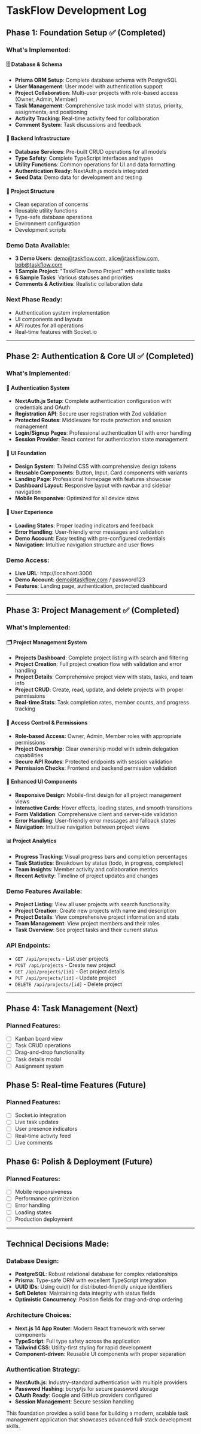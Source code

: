 # TaskFlow Development Log

## Phase 1: Foundation Setup ✅ (Completed)

### What's Implemented:

#### 🗄️ Database & Schema
- **Prisma ORM Setup**: Complete database schema with PostgreSQL
- **User Management**: User model with authentication support
- **Project Collaboration**: Multi-user projects with role-based access (Owner, Admin, Member)
- **Task Management**: Comprehensive task model with status, priority, assignments, and positioning
- **Activity Tracking**: Real-time activity feed for collaboration
- **Comment System**: Task discussions and feedback

#### 🔧 Backend Infrastructure
- **Database Services**: Pre-built CRUD operations for all models
- **Type Safety**: Complete TypeScript interfaces and types
- **Utility Functions**: Common operations for UI and data formatting
- **Authentication Ready**: NextAuth.js models integrated
- **Seed Data**: Demo data for development and testing

#### 📁 Project Structure
- Clean separation of concerns
- Reusable utility functions
- Type-safe database operations
- Environment configuration
- Development scripts

### Demo Data Available:
- **3 Demo Users**: demo@taskflow.com, alice@taskflow.com, bob@taskflow.com
- **1 Sample Project**: "TaskFlow Demo Project" with realistic tasks
- **6 Sample Tasks**: Various statuses and priorities
- **Comments & Activities**: Realistic collaboration data

### Next Phase Ready:
- Authentication system implementation
- UI components and layouts
- API routes for all operations
- Real-time features with Socket.io

---

## Phase 2: Authentication & Core UI ✅ (Completed)

### What's Implemented:

#### 🔐 Authentication System
- **NextAuth.js Setup**: Complete authentication configuration with credentials and OAuth
- **Registration API**: Secure user registration with Zod validation
- **Protected Routes**: Middleware for route protection and session management
- **Login/Signup Pages**: Professional authentication UI with error handling
- **Session Provider**: React context for authentication state management

#### 🎨 UI Foundation
- **Design System**: Tailwind CSS with comprehensive design tokens
- **Reusable Components**: Button, Input, Card components with variants
- **Landing Page**: Professional homepage with features showcase
- **Dashboard Layout**: Responsive layout with navbar and sidebar navigation
- **Mobile Responsive**: Optimized for all device sizes

#### 📱 User Experience
- **Loading States**: Proper loading indicators and feedback
- **Error Handling**: User-friendly error messages and validation
- **Demo Account**: Easy testing with pre-configured credentials
- **Navigation**: Intuitive navigation structure and user flows

### Demo Access:
- **Live URL**: http://localhost:3000
- **Demo Account**: demo@taskflow.com / password123
- **Features**: Landing page, authentication, protected dashboard

---

## Phase 3: Project Management ✅ (Completed)

### What's Implemented:

#### 🗂️ Project Management System
- **Projects Dashboard**: Complete project listing with search and filtering
- **Project Creation**: Full project creation flow with validation and error handling
- **Project Details**: Comprehensive project view with stats, tasks, and team info
- **Project CRUD**: Create, read, update, and delete projects with proper permissions
- **Real-time Stats**: Task completion rates, member counts, and progress tracking

#### 🔐 Access Control & Permissions
- **Role-based Access**: Owner, Admin, Member roles with appropriate permissions
- **Project Ownership**: Clear ownership model with admin delegation capabilities
- **Secure API Routes**: Protected endpoints with session validation
- **Permission Checks**: Frontend and backend permission validation

#### 🎨 Enhanced UI Components
- **Responsive Design**: Mobile-first design for all project management views
- **Interactive Cards**: Hover effects, loading states, and smooth transitions
- **Form Validation**: Comprehensive client and server-side validation
- **Error Handling**: User-friendly error messages and fallback states
- **Navigation**: Intuitive navigation between project views

#### 📊 Project Analytics
- **Progress Tracking**: Visual progress bars and completion percentages
- **Task Statistics**: Breakdown by status (todo, in progress, completed)
- **Team Insights**: Member activity and collaboration metrics
- **Recent Activity**: Timeline of project updates and changes

### Demo Features Available:
- **Project Listing**: View all user projects with search functionality
- **Project Creation**: Create new projects with name and description
- **Project Details**: View comprehensive project information and stats
- **Team Management**: View project members and their roles
- **Task Overview**: See project tasks and their current status

### API Endpoints:
- `GET /api/projects` - List user projects
- `POST /api/projects` - Create new project
- `GET /api/projects/[id]` - Get project details
- `PUT /api/projects/[id]` - Update project
- `DELETE /api/projects/[id]` - Delete project

---

## Phase 4: Task Management (Next)

### Planned Features:
- [ ] Kanban board view
- [ ] Task CRUD operations
- [ ] Drag-and-drop functionality
- [ ] Task details modal
- [ ] Assignment system

## Phase 5: Real-time Features (Future)

### Planned Features:
- [ ] Socket.io integration
- [ ] Live task updates
- [ ] User presence indicators
- [ ] Real-time activity feed
- [ ] Live comments

## Phase 6: Polish & Deployment (Future)

### Planned Features:
- [ ] Mobile responsiveness
- [ ] Performance optimization
- [ ] Error handling
- [ ] Loading states
- [ ] Production deployment

---

## Technical Decisions Made:

### Database Design:
- **PostgreSQL**: Robust relational database for complex relationships
- **Prisma**: Type-safe ORM with excellent TypeScript integration
- **UUID IDs**: Using cuid() for distributed-friendly unique identifiers
- **Soft Deletes**: Maintaining data integrity with status fields
- **Optimistic Concurrency**: Position fields for drag-and-drop ordering

### Architecture Choices:
- **Next.js 14 App Router**: Modern React framework with server components
- **TypeScript**: Full type safety across the application
- **Tailwind CSS**: Utility-first styling for rapid development
- **Component-driven**: Reusable UI components with proper separation

### Authentication Strategy:
- **NextAuth.js**: Industry-standard authentication with multiple providers
- **Password Hashing**: bcryptjs for secure password storage
- **OAuth Ready**: Google and GitHub providers configured
- **Session Management**: Secure session handling

This foundation provides a solid base for building a modern, scalable task management application that showcases advanced full-stack development skills.

